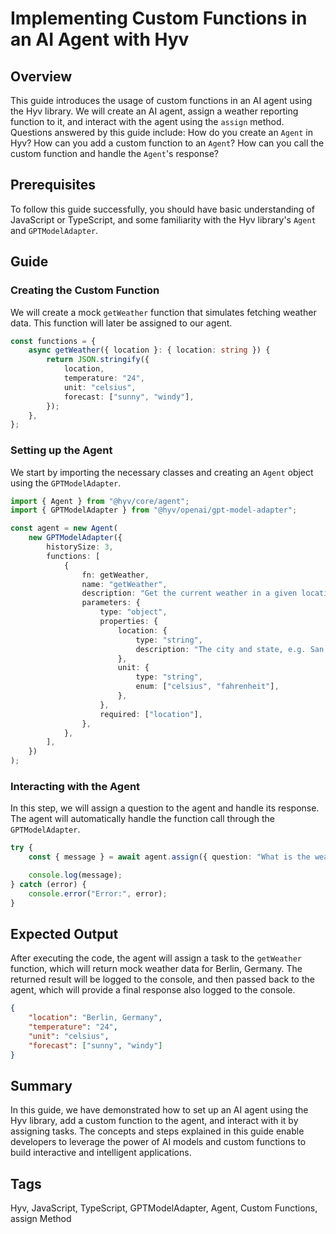 # Implementing Custom Functions in an AI Agent with Hyv

## Overview

This guide introduces the usage of custom functions in an AI agent using the Hyv library. We will
create an AI agent, assign a weather reporting function to it, and interact with the agent using the
`assign` method. Questions answered by this guide include: How do you create an `Agent` in Hyv? How
can you add a custom function to an `Agent`? How can you call the custom function and handle the
`Agent`'s response?

## Prerequisites

To follow this guide successfully, you should have basic understanding of JavaScript or TypeScript,
and some familiarity with the Hyv library's `Agent` and `GPTModelAdapter`.

## Guide

### Creating the Custom Function

We will create a mock `getWeather` function that simulates fetching weather data. This function will
later be assigned to our agent.

```typescript
const functions = {
    async getWeather({ location }: { location: string }) {
        return JSON.stringify({
            location,
            temperature: "24",
            unit: "celsius",
            forecast: ["sunny", "windy"],
        });
    },
};
```

### Setting up the Agent

We start by importing the necessary classes and creating an `Agent` object using the
`GPTModelAdapter`.

```typescript
import { Agent } from "@hyv/core/agent";
import { GPTModelAdapter } from "@hyv/openai/gpt-model-adapter";

const agent = new Agent(
    new GPTModelAdapter({
        historySize: 3,
        functions: [
            {
                fn: getWeather,
                name: "getWeather",
                description: "Get the current weather in a given location",
                parameters: {
                    type: "object",
                    properties: {
                        location: {
                            type: "string",
                            description: "The city and state, e.g. San Francisco, CA",
                        },
                        unit: {
                            type: "string",
                            enum: ["celsius", "fahrenheit"],
                        },
                    },
                    required: ["location"],
                },
            },
        ],
    })
);
```

### Interacting with the Agent

In this step, we will assign a question to the agent and handle its response. The agent will
automatically handle the function call through the `GPTModelAdapter`.

```typescript
try {
    const { message } = await agent.assign({ question: "What is the weather in Berlin, Germany?" });

    console.log(message);
} catch (error) {
    console.error("Error:", error);
}
```

## Expected Output

After executing the code, the agent will assign a task to the `getWeather` function, which will
return mock weather data for Berlin, Germany. The returned result will be logged to the console, and
then passed back to the agent, which will provide a final response also logged to the console.

```json
{
    "location": "Berlin, Germany",
    "temperature": "24",
    "unit": "celsius",
    "forecast": ["sunny", "windy"]
}
```

## Summary

In this guide, we have demonstrated how to set up an AI agent using the Hyv library, add a custom
function to the agent, and interact with it by assigning tasks. The concepts and steps explained in
this guide enable developers to leverage the power of AI models and custom functions to build
interactive and intelligent applications.

## Tags

Hyv, JavaScript, TypeScript, GPTModelAdapter, Agent, Custom Functions, assign Method
